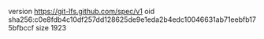 version https://git-lfs.github.com/spec/v1
oid sha256:c0e8fdb4c10df257dd128625de9e1eda2b4edc10046631ab71eebfb175bfbccf
size 1923
